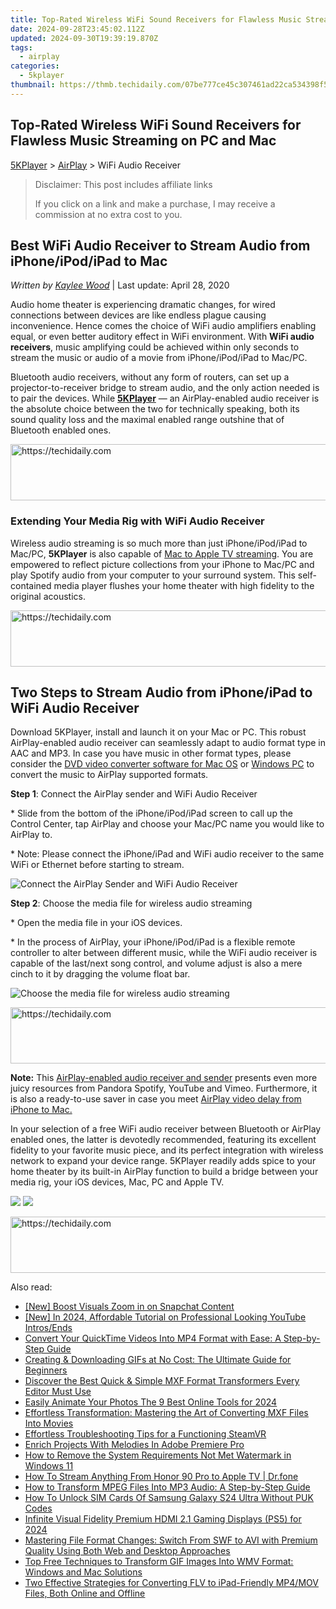 ```yaml
---
title: Top-Rated Wireless WiFi Sound Receivers for Flawless Music Streaming on PC and Mac
date: 2024-09-28T23:45:02.112Z
updated: 2024-09-30T19:39:19.870Z
tags:
  - airplay
categories:
  - 5kplayer
thumbnail: https://thmb.techidaily.com/07be777ce45c307461ad22ca534398f5c53e5285da087031d4c184f1389088d2.jpg
---
```


## Top-Rated Wireless WiFi Sound Receivers for Flawless Music Streaming on PC and Mac

[5KPlayer](https://tools.techidaily.com/5kplayer/products/) \> [AirPlay](https://tools.techidaily.com/5kplayer/airplay/) \> WiFi Audio Receiver

>  Disclaimer: This post includes affiliate links
>
>  If you click on a link and make a purchase, I may receive a commission at no extra cost to you.
>

## Best WiFi Audio Receiver to Stream Audio from iPhone/iPod/iPad to Mac

 _Written by [Kaylee Wood](https://www.quora.com/profile/Amanda-Hu-21)_ | Last update: April 28, 2020

Audio home theater is experiencing dramatic changes, for wired connections between devices are like endless plague causing inconvenience. Hence comes the choice of WiFi audio amplifiers enabling equal, or even better auditory effect in WiFi environment. With **WiFi audio receivers**, music amplifying could be achieved within only seconds to stream the music or audio of a movie from iPhone/iPod/iPad to Mac/PC.

Bluetooth audio receivers, without any form of routers, can set up a projector-to-receiver bridge to stream audio, and the only action needed is to pair the devices. While [**5KPlayer**](https://tools.techidaily.com/5kplayer/products/) — an AirPlay-enabled audio receiver is the absolute choice between the two for technically speaking, both its sound quality loss and the maximal enabled range outshine that of Bluetooth enabled ones.

<!-- affiliate ads begin -->
<a href="https://appsumo.8odi.net/c/5597632/2130874/7443" target="_top" id="2130874">
  <img src="//a.impactradius-go.com/display-ad/7443-2130874" border="0" alt="https://techidaily.com" width="728" height="90"/>
</a>
<img height="0" width="0" src="https://appsumo.8odi.net/i/5597632/2130874/7443" style="position:absolute;visibility:hidden;" border="0" />
<!-- affiliate ads end -->

### Extending Your Media Rig with WiFi Audio Receiver

Wireless audio streaming is so much more than just iPhone/iPod/iPad to Mac/PC, **5KPlayer** is also capable of [Mac to Apple TV streaming](https://tools.techidaily.com/5kplayer/airplay/). You are empowered to reflect picture collections from your iPhone to Mac/PC and play Spotify audio from your computer to your surround system. This self-contained media player flushes your home theater with high fidelity to the original acoustics.

<!-- affiliate ads begin -->
<a href="https://laganoo.pxf.io/c/5597632/1528703/16446" target="_top" id="1528703">
  <img src="//a.impactradius-go.com/display-ad/16446-1528703" border="0" alt="https://techidaily.com" width="728" height="90"/>
</a>
<img height="0" width="0" src="https://laganoo.pxf.io/i/5597632/1528703/16446" style="position:absolute;visibility:hidden;" border="0" />
<!-- affiliate ads end -->

## Two Steps to Stream Audio from iPhone/iPad to WiFi Audio Receiver

Download 5KPlayer, install and launch it on your Mac or PC. This robust AirPlay-enabled audio receiver can seamlessly adapt to audio format type in AAC and MP3\. In case you have music in other format types, please consider the [DVD video converter software for Mac OS](https://tools.techidaily.com/5kplayer/products/) or [Windows PC](https://tools.techidaily.com/5kplayer/products/) to convert the music to AirPlay supported formats.

**Step 1**: Connect the AirPlay sender and WiFi Audio Receiver

\* Slide from the bottom of the iPhone/iPod/iPad screen to call up the Control Center, tap AirPlay and choose your Mac/PC name you would like to AirPlay to.

 \* Note: Please connect the iPhone/iPad and WiFi audio receiver to the same WiFi or Ethernet before starting to stream.

![Connect the AirPlay Sender and WiFi Audio Receiver](https://www.5kplayer.com/airplay/img/5kplayer-freeaacplayer-yxt-030603.jpg) 

**Step 2**: Choose the media file for wireless audio streaming

\* Open the media file in your iOS devices.

\* In the process of AirPlay, your iPhone/iPod/iPad is a flexible remote controller to alter between different music, while the WiFi audio receiver is capable of the last/next song control, and volume adjust is also a mere cinch to it by dragging the volume float bar.

![Choose the media file for wireless audio streaming](https://www.5kplayer.com/airplay/img/airplay-iphone-ipad.jpg) 

<!-- affiliate ads begin -->
<a href="https://ephamedtechinc.pxf.io/c/5597632/2137228/26400" target="_top" id="2137228">
  <img src="//a.impactradius-go.com/display-ad/26400-2137228" border="0" alt="https://techidaily.com" width="728" height="90"/>
</a>
<img height="0" width="0" src="https://ephamedtechinc.pxf.io/i/5597632/2137228/26400" style="position:absolute;visibility:hidden;" border="0" />
<!-- affiliate ads end -->

**Note:** This [AirPlay-enabled audio receiver and sender](https://tools.techidaily.com/5kplayer/airplay/) presents even more juicy resources from Pandora Spotify, YouTube and Vimeo. Furthermore, it is also a ready-to-use saver in case you meet [AirPlay video delay from iPhone to Mac.](https://tools.techidaily.com/5kplayer/airplay/)

In your selection of a free WiFi audio receiver between Bluetooth or AirPlay enabled ones, the latter is devotedly recommended, featuring its excellent fidelity to your favorite music piece, and its perfect integration with wireless network to expand your device range. 5KPlayer readily adds spice to your home theater by its built-in AirPlay function to build a bridge between your media rig, your iOS devices, Mac, PC and Apple TV.

[![](https://www.5kplayer.com/airplay/../button/freedownwhitewin.png)](https://tools.techidaily.com/5kplayer/products/) [![](https://www.5kplayer.com/airplay/../button/freedownbackmac.png)](https://tools.techidaily.com/5kplayer/products/)

<!-- affiliate ads begin -->
<a href="https://aligracehair.sjv.io/c/5597632/1918703/19272" target="_top" id="1918703">
  <img src="//a.impactradius-go.com/display-ad/19272-1918703" border="0" alt="https://techidaily.com" width="728" height="90"/>
</a>
<img height="0" width="0" src="https://aligracehair.sjv.io/i/5597632/1918703/19272" style="position:absolute;visibility:hidden;" border="0" />
<!-- affiliate ads end -->

<ins class="adsbygoogle"
     style="display:block"
     data-ad-format="autorelaxed"
     data-ad-client="ca-pub-7571918770474297"
     data-ad-slot="1223367746"></ins>

<ins class="adsbygoogle"
     style="display:block"
     data-ad-client="ca-pub-7571918770474297"
     data-ad-slot="8358498916"
     data-ad-format="auto"
     data-full-width-responsive="true"></ins>

<span class="atpl-alsoreadstyle">Also read:</span>
<div><ul>
<li><a href="https://fox-blue.techidaily.com/new-boost-visuals-zoom-in-on-snapchat-content/"><u>[New] Boost Visuals Zoom in on Snapchat Content</u></a></li>
<li><a href="https://facebook-record-videos.techidaily.com/new-in-2024-affordable-tutorial-on-professional-looking-youtube-introsends/"><u>[New] In 2024, Affordable Tutorial on Professional Looking YouTube Intros/Ends</u></a></li>
<li><a href="https://media-tips.techidaily.com/convert-your-quicktime-videos-into-mp4-format-with-ease-a-step-by-step-guide/"><u>Convert Your QuickTime Videos Into MP4 Format with Ease: A Step-by-Step Guide</u></a></li>
<li><a href="https://media-tips.techidaily.com/creating-and-downloading-gifs-at-no-cost-the-ultimate-guide-for-beginners/"><u>Creating & Downloading GIFs at No Cost: The Ultimate Guide for Beginners</u></a></li>
<li><a href="https://media-tips.techidaily.com/discover-the-best-quick-and-simple-mxf-format-transformers-every-editor-must-use/"><u>Discover the Best Quick & Simple MXF Format Transformers Every Editor Must Use</u></a></li>
<li><a href="https://ai-vdieo-software.techidaily.com/easily-animate-your-photos-the-9-best-online-tools-for-2024/"><u>Easily Animate Your Photos The 9 Best Online Tools for 2024</u></a></li>
<li><a href="https://media-tips.techidaily.com/effortless-transformation-mastering-the-art-of-converting-mxf-files-into-movies/"><u>Effortless Transformation: Mastering the Art of Converting MXF Files Into Movies</u></a></li>
<li><a href="https://program-issues.techidaily.com/effortless-troubleshooting-tips-for-a-functioning-steamvr/"><u>Effortless Troubleshooting Tips for a Functioning SteamVR</u></a></li>
<li><a href="https://extra-information.techidaily.com/enrich-projects-with-melodies-in-adobe-premiere-pro/"><u>Enrich Projects With Melodies In Adobe Premiere Pro</u></a></li>
<li><a href="https://win11-tips.techidaily.com/how-to-remove-the-system-requirements-not-met-watermark-in-windows-11/"><u>How to Remove the System Requirements Not Met Watermark in Windows 11</u></a></li>
<li><a href="https://screen-mirror.techidaily.com/how-to-stream-anything-from-honor-90-pro-to-apple-tv-drfone-by-drfone-android/"><u>How To Stream Anything From Honor 90 Pro to Apple TV | Dr.fone</u></a></li>
<li><a href="https://media-tips.techidaily.com/how-to-transform-mpeg-files-into-mp3-audio-a-step-by-step-guide/"><u>How to Transform MPEG Files Into MP3 Audio: A Step-by-Step Guide</u></a></li>
<li><a href="https://sim-unlock.techidaily.com/how-to-unlock-sim-cards-of-samsung-galaxy-s24-ultra-without-puk-codes-by-drfone-android/"><u>How To Unlock SIM Cards Of Samsung Galaxy S24 Ultra Without PUK Codes</u></a></li>
<li><a href="https://screen-sharing-recording.techidaily.com/infinite-visual-fidelity-premium-hdmi-21-gaming-displays-ps5-for-2024/"><u>Infinite Visual Fidelity Premium HDMI 2.1 Gaming Displays (PS5) for 2024</u></a></li>
<li><a href="https://media-tips.techidaily.com/mastering-file-format-changes-switch-from-swf-to-avi-with-premium-quality-using-both-web-and-desktop-approaches/"><u>Mastering File Format Changes: Switch From SWF to AVI with Premium Quality Using Both Web and Desktop Approaches</u></a></li>
<li><a href="https://media-tips.techidaily.com/top-free-techniques-to-transform-gif-images-into-wmv-format-windows-and-mac-solutions/"><u>Top Free Techniques to Transform GIF Images Into WMV Format: Windows and Mac Solutions</u></a></li>
<li><a href="https://media-tips.techidaily.com/two-effective-strategies-for-converting-flv-to-ipad-friendly-mp4mov-files-both-online-and-offline/"><u>Two Effective Strategies for Converting FLV to iPad-Friendly MP4/MOV Files, Both Online and Offline</u></a></li>
</ul></div>

